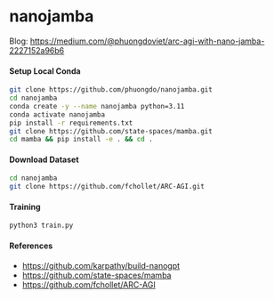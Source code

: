 # nanojamba

Blog: https://medium.com/@phuongdoviet/arc-agi-with-nano-jamba-2227152a96b6


#### Setup Local Conda

```bash
git clone https://github.com/phuongdo/nanojamba.git
cd nanojamba
conda create -y --name nanojamba python=3.11
conda activate nanojamba
pip install -r requirements.txt
git clone https://github.com/state-spaces/mamba.git
cd mamba && pip install -e . && cd .
```


#### Download Dataset

```bash
cd nanojamba
git clone https://github.com/fchollet/ARC-AGI.git
```


#### Training

```bash
python3 train.py

```

####  References
- https://github.com/karpathy/build-nanogpt
- https://github.com/state-spaces/mamba
- https://github.com/fchollet/ARC-AGI